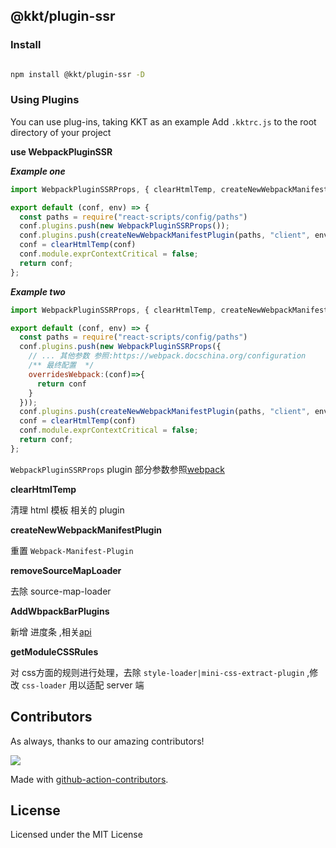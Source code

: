 @kkt/plugin-ssr
---

### Install

```bash

npm install @kkt/plugin-ssr -D

```

### Using Plugins

You can use plug-ins, taking KKT as an example
Add `.kktrc.js` to the root directory of your project

**use WebpackPluginSSR**

***Example one***

```js
import WebpackPluginSSRProps, { clearHtmlTemp, createNewWebpackManifestPlugin } from '@kkt/plugin-ssr';

export default (conf, env) => {
  const paths = require("react-scripts/config/paths")
  conf.plugins.push(new WebpackPluginSSRProps());
  conf.plugins.push(createNewWebpackManifestPlugin(paths, "client", env === "development"));
  conf = clearHtmlTemp(conf)
  conf.module.exprContextCritical = false;
  return conf;
};

```

***Example two***

```js
import WebpackPluginSSRProps, { clearHtmlTemp, createNewWebpackManifestPlugin } from '@kkt/plugin-ssr';

export default (conf, env) => {
  const paths = require("react-scripts/config/paths")
  conf.plugins.push(new WebpackPluginSSRProps({
    // ... 其他参数 参照:https://webpack.docschina.org/configuration
    /** 最终配置  */ 
    overridesWebpack:(conf)=>{
      return conf
    }
  }));
  conf.plugins.push(createNewWebpackManifestPlugin(paths, "client", env === "development"));
  conf = clearHtmlTemp(conf)
  conf.module.exprContextCritical = false;
  return conf;
};

```
 `WebpackPluginSSRProps` plugin 部分参数参照[webpack](https://webpack.docschina.org/configuration)

**clearHtmlTemp**

清理 html 模板 相关的 plugin 

**createNewWebpackManifestPlugin**

重置 `Webpack-Manifest-Plugin` 

**removeSourceMapLoader**

去除 source-map-loader 

**AddWbpackBarPlugins** 

新增 进度条 ,相关[api](https://www.npmjs.com/package/webpackbar)


**getModuleCSSRules** 

对 css方面的规则进行处理，去除 `style-loader|mini-css-extract-plugin` ,修改 `css-loader` 用以适配 server 端 

## Contributors

As always, thanks to our amazing contributors!

<a href="https://github.com/kktjs/ssr/graphs/contributors">
  <img src="https://kktjs.github.io/ssr/CONTRIBUTORS.svg" />
</a>

Made with [github-action-contributors](https://github.com/jaywcjlove/github-action-contributors).

## License

Licensed under the MIT License
